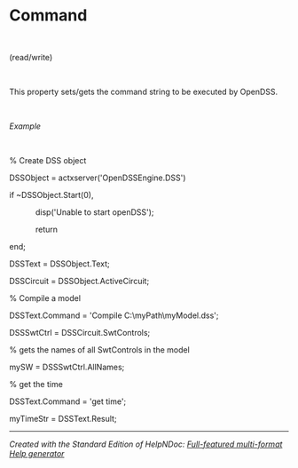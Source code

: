 # Command

&nbsp;

(read/write)

&nbsp;

This property sets/gets the command string to be executed by OpenDSS.

&nbsp;

*Example*

&nbsp;

% Create DSS object

DSSObject = actxserver('OpenDSSEngine.DSS')

if ~DSSObject.Start(0),

&nbsp; &nbsp; &nbsp; &nbsp; &nbsp; &nbsp; disp('Unable to start openDSS');

&nbsp; &nbsp; &nbsp; &nbsp; &nbsp; &nbsp; return

end;

DSSText = DSSObject.Text;

DSSCircuit = DSSObject.ActiveCircuit;

% Compile a model &nbsp; &nbsp;

DSSText.Command = 'Compile C:\\myPath\\myModel.dss';

DSSSwtCtrl = DSSCircuit.SwtControls;

% gets the names of all SwtControls in the model

mySW = DSSSwtCtrl.AllNames;

% get the time

DSSText.Command = 'get time';

myTimeStr = DSSText.Result;

***
_Created with the Standard Edition of HelpNDoc: [Full-featured multi-format Help generator](<https://www.helpndoc.com/help-authoring-tool>)_
